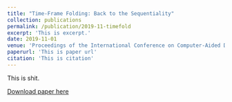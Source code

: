 ```yaml
---
title: "Time-Frame Folding: Back to the Sequentiality"
collection: publications
permalink: /publication/2019-11-timefold
excerpt: 'This is excerpt.'
date: 2019-11-01
venue: 'Proceedings of the International Conference on Computer-Aided Design'
paperurl: 'This is paper url'
citation: 'This is citation'
---
```

This is shit.

[Download paper here](http://donload.pdf)
